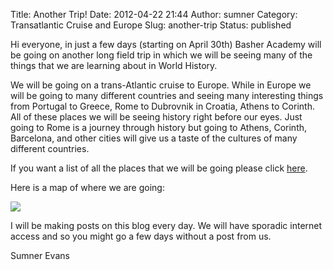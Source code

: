 Title: Another Trip!
Date: 2012-04-22 21:44
Author: sumner
Category: Transatlantic Cruise and Europe
Slug: another-trip
Status: published

Hi everyone, in just a few days (starting on April 30th) Basher Academy
will be going on another long field trip in which we will be seeing many
of the things that we are learning about in World History.

We will be going on a trans-Atlantic cruise to Europe. While in Europe
we will be going to many different countries and seeing many interesting
things from Portugal to Greece, Rome to Dubrovnik in Croatia, Athens to
Corinth. All of these places we will be seeing history right before our
eyes. Just going to Rome is a journey through history but going to
Athens, Corinth, Barcelona, and other cities will give us a taste of the
cultures of many different countries.

If you want a list of all the places that we will be going please click
[here](http://www.hollandamerica.com/find-cruise-vacation/CruiseDetails.action?destCode=E&portCode=FLL&shipCodeSearch=NO&durationCode=4&dateCode=&flexibleMonths=false&noOfFlexibleMonths=1&pageNumber=1&voyageCode=N231A&webItineraryIdForAudit=ETS226).

Here is a map of where we are going:

![](http://www.the-evans.family/sumner/blog/wp-content/uploads/2012/04/ETS226.jpg)

I will be making posts on this blog every day. We will have sporadic
internet access and so you might go a few days without a post from us.

Sumner Evans
